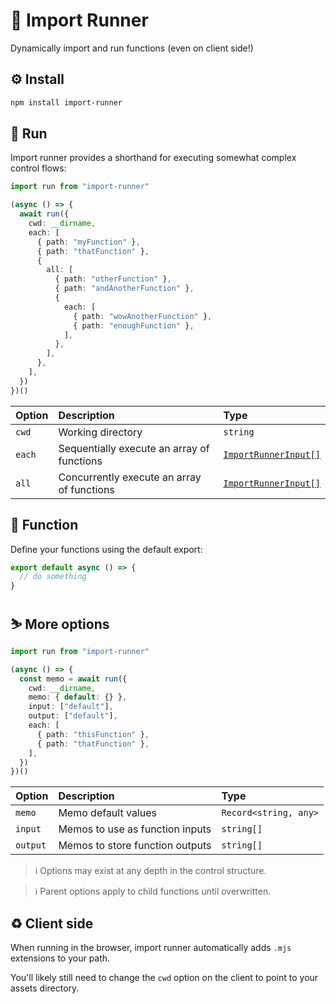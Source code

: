 # 👟 Import Runner

Dynamically import and run functions (even on client side!)

## ⚙️ Install

```bash
npm install import-runner
```

## 🏃 Run

Import runner provides a shorthand for executing somewhat complex control flows:

```typescript
import run from "import-runner"

(async () => {
  await run({
    cwd: __dirname,
    each: [
      { path: "myFunction" },
      { path: "thatFunction" },
      {
        all: [
          { path: "otherFunction" },
          { path: "andAnotherFunction" },
          {
            each: [
              { path: "wowAnotherFunction" },
              { path: "enoughFunction" },
            ],
          },
        ],
      },
    ],
  })
})()
```

| Option | Description | Type |
| :--- | :--- | :--- |
| `cwd` | Working directory | `string` |
| `each` | Sequentially execute an array of functions | [`ImportRunnerInput[]`](src/importRunnerTypes.ts) |
| `all` | Concurrently execute an array of functions | [`ImportRunnerInput[]`](src/importRunnerTypes.ts) |

## 🤖 Function

Define your functions using the default export:

```typescript
export default async () => {
  // do something
}
```

## ⛷️ More options

```typescript
import run from "import-runner"

(async () => {
  const memo = await run({
    cwd: __dirname,
    memo: { default: {} },
    input: ["default"],
    output: ["default"],
    each: [
      { path: "thisFunction" },
      { path: "thatFunction" },
    ],
  })
})()
```

| Option | Description | Type |
| :--- | :--- | :--- |
| `memo` | Memo default values | `Record<string, any>` |
| `input` | Memos to use as function inputs | `string[]` |
| `output` | Memos to store function outputs | `string[]` |

> ℹ️ Options may exist at any depth in the control structure.

> ℹ️ Parent options apply to child functions until overwritten.

## ♻️ Client side

When running in the browser, import runner automatically adds `.mjs` extensions to your path.

You'll likely still need to change the `cwd` option on the client to point to your assets directory.